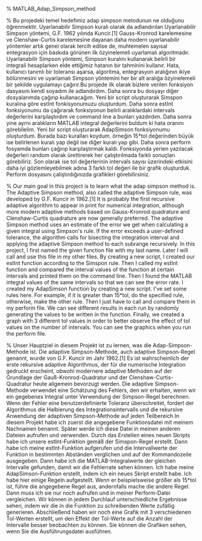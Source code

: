 % MATLAB_Adap_Simpson_method


% Bu projedeki temel hedefimiz adap simpson metodunun ne olduğunu öğrenmektir. Uyarlanabilir Simpson kuralı olarak da adlandırılan Uyarlanabilir Simpson yöntemi, G.F. 1962 yılında Kuncir.[1] Gauss-Kronrod karelemesine ve Clenshaw-Curtis karelemesine dayanan daha modern uyarlanabilir yöntemler artık genel olarak tercih edilse de, muhtemelen sayısal entegrasyon için baskıda görünen ilk özyinelemeli uyarlamalı algoritmadır. Uyarlanabilir Simpson yöntemi, Simpson kuralını kullanarak belirli bir integrali hesaplarken elde ettiğimiz hatanın bir tahminini kullanır. Hata, kullanıcı tanımlı bir toleransı aşarsa, algoritma, entegrasyon aralığının ikiye bölünmesini ve uyarlamalı Simpson yöntemini her bir alt aralığa özyinelemeli bir şekilde uygulamayı çağırır.Bu projede ilk olarak bizlere verilen fonksiyon dasyasını kendi soyadım ile adlandırdım. Daha sonra bu dosyayı diğer dosyalarımda çağırıp kullanacağım. Yeni bir script oluşturarak Simspon kuralına göre estInt fonkisyonumuzu oluşturdum. Daha sonra estInt fonksiyonumu da çağırarak fonksiyonun belirli aralıklardaki intervals değerlerini karşılaştırdım ve command line a bunları yazdırdım. Daha sonra yine ayrnı aralıkların MATLAB integral değerlerini buldum ki hata oranını görebilelim. Yeni bir script oluşturarak AdapSimson fonksiyonumu oluşturdum. Burada bazı kuralları koydum. örneğin 15*tol değerinden büyük ise belirlenen kuralı yap değil ise diğer kuralı yap gibi. Daha sonra perform fosyamda bunları çağırıp karşılaştırmak kaldı. Fonksiyonda yerien yazılacak değerleri random olarak ürettirerek her çalıştırılmada farklı sonuçları görebiliriz. Son olarak ise tol değerlerinin intervals sayısı üzerindeki etkisini daha iyi gözlemleyebilmek adına 3 farklı tol değeri ile bir grafik oluşturduk. Perform dosyasını çalıştırdığınızda grafikleri görebilirsiniz.




% Our main goal in this project is to learn what the adap simpson method is. The Adaptive Simpson method, also called the adaptive Simpson rule, was developed by G.F. Kuncir in 1962.[1] It is probably the first recursive adaptive algorithm to appear in print for numerical integration, although more modern adaptive methods based on Gauss-Kronrod quadrature and Clenshaw-Curtis quadrature are now generally preferred. The adaptive Simpson method uses an estimate of the error we get when calculating a given integral using Simpson's rule. If the error exceeds a user-defined tolerance, the algorithm calls for bisecting the integration interval and applying the adaptive Simpson method to each subrange recursively. In this project, I first named the given function file with my last name. Later I will call and use this file in my other files. By creating a new script, I created our estInt function according to the Simspon rule. Then I called my estInt function and compared the interval values of the function at certain intervals and printed them on the command line. Then I found the MATLAB integral values of the same intervals so that we can see the error rate. I created my AdapSimson function by creating a new script. I've set some rules here. For example, if it is greater than 15*tol, do the specified rule, otherwise, make the other rule. Then I just have to call and compare them in my perform file. We can see different results in each run by randomly generating the values to be written in the function. Finally, we created a graph with 3 different tol values in order to better observe the effect of tol values on the number of intervals. You can see the graphics when you run the perform file.




% Unser Hauptziel in diesem Projekt ist zu lernen, was die Adap-Simpson-Methode ist. Die adaptive Simpson-Methode, auch adaptive Simpson-Regel genannt, wurde von G.F. Kuncir im Jahr 1962.[1] Es ist wahrscheinlich der erste rekursive adaptive Algorithmus, der für die numerische Integration gedruckt erscheint, obwohl modernere adaptive Methoden auf der Grundlage der Gauß-Kronrod-Quadratur und der Clenshaw-Curtis-Quadratur heute allgemein bevorzugt werden. Die adaptive Simpson-Methode verwendet eine Schätzung des Fehlers, den wir erhalten, wenn wir ein gegebenes Integral unter Verwendung der Simpson-Regel berechnen. Wenn der Fehler eine benutzerdefinierte Toleranz überschreitet, fordert der Algorithmus die Halbierung des Integrationsintervalls und die rekursive Anwendung der adaptiven Simpson-Methode auf jeden Teilbereich.In diesem Projekt habe ich zuerst die angegebene Funktionsdatei mit meinem Nachnamen benannt. Später werde ich diese Datei in meinen anderen Dateien aufrufen und verwenden. Durch das Erstellen eines neuen Skripts habe ich unsere estInt-Funktion gemäß der Simspon-Regel erstellt. Dann habe ich meine estInt-Funktion aufgerufen und die Intervallwerte der Funktion in bestimmten Abständen verglichen und auf der Kommandozeile ausgegeben. Dann habe ich die MATLAB-Integralwerte der gleichen Intervalle gefunden, damit wir die Fehlerrate sehen können. Ich habe meine AdapSimson-Funktion erstellt, indem ich ein neues Skript erstellt habe. Ich habe hier einige Regeln aufgestellt. Wenn er beispielsweise größer als 15*tol ist, führe die angegebene Regel aus, andernfalls mache die andere Regel. Dann muss ich sie nur noch aufrufen und in meiner Perform-Datei vergleichen. Wir können in jedem Durchlauf unterschiedliche Ergebnisse sehen, indem wir die in die Funktion zu schreibenden Werte zufällig generieren. Abschließend haben wir noch eine Grafik mit 3 verschiedenen Tol-Werten erstellt, um den Effekt der Tol-Werte auf die Anzahl der Intervalle besser beobachten zu können. Sie können die Grafiken sehen, wenn Sie die Ausführungsdatei ausführen.



